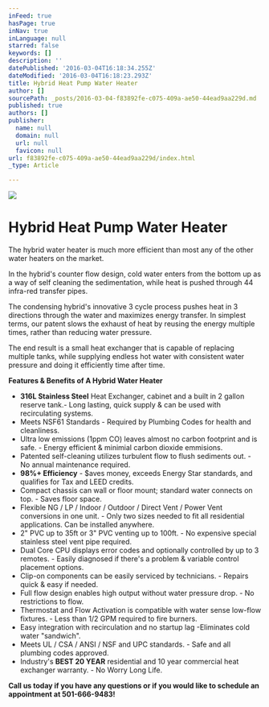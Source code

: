 ```yaml
---
inFeed: true
hasPage: true
inNav: true
inLanguage: null
starred: false
keywords: []
description: ''
datePublished: '2016-03-04T16:18:34.255Z'
dateModified: '2016-03-04T16:18:23.293Z'
title: Hybrid Heat Pump Water Heater
author: []
sourcePath: _posts/2016-03-04-f83892fe-c075-409a-ae50-44ead9aa229d.md
published: true
authors: []
publisher:
  name: null
  domain: null
  url: null
  favicon: null
url: f83892fe-c075-409a-ae50-44ead9aa229d/index.html
_type: Article

---
```

![](https://the-grid-user-content.s3-us-west-2.amazonaws.com/627b4643-0a88-40bf-bd23-04fc3d9bd3f4.jpg)

# Hybrid Heat Pump Water Heater

The hybrid water heater is much more efficient than most any of the other water heaters on the market.

In the hybrid's counter flow design, cold water enters from the bottom up as a way of self cleaning the sedimentation, while heat is pushed through 44 infra-red transfer pipes.

The condensing hybrid's innovative 3 cycle process pushes heat in 3 directions through the water and maximizes energy transfer. In simplest terms, our patent slows the exhaust of heat by reusing the energy multiple times, rather than reducing water pressure.

The end result is a small heat exchanger that is capable of replacing multiple tanks, while supplying endless hot water with consistent water pressure and doing it efficiently time after time.

**Features & Benefits of A Hybrid Water Heater**

* **316L Stainless Steel** Heat Exchanger, cabinet and a built in 2 gallon reserve tank.- Long lasting, quick supply & can be used with recirculating systems.
* Meets NSF61 Standards - Required by Plumbing Codes for health and cleanliness.
* Ultra low emissions (1ppm CO) leaves almost no carbon footprint and is safe. - Energy efficient & minimial carbon dioxide emmisions.
* Patented self-cleaning utilizes turbulent flow to flush sediments out. - No annual maintenance required.
* **98%+ Efficiency** - $aves money, exceeds Energy Star standards, and qualifies for Tax and LEED credits.
* Compact chassis can wall or floor mount; standard water connects on top. - Saves floor space.
* Flexible NG / LP / Indoor / Outdoor / Direct Vent / Power Vent conversions in one unit. - Only two sizes needed to fit all residential applications. Can be installed anywhere.
* 2" PVC up to 35ft or 3" PVC venting up to 100ft. - No expensive special stainless steel vent pipe required.
* Dual Core CPU displays error codes and optionally controlled by up to 3 remotes. - Easily diagnosed if there's a problem & variable control placement options.
* Clip-on components can be easily serviced by technicians. - Repairs quick & easy if needed.
* Full flow design enables high output without water pressure drop. - No restrictions to flow.
* Thermostat and Flow Activation is compatible with water sense low-flow fixtures. - Less than 1/2 GPM required to fire burners.
* Easy integration with recirculation and no startup lag -Eliminates cold water "sandwich".
* Meets UL / CSA / ANSI / NSF and UPC standards. - Safe and all plumbing codes approved.
* Industry's **BEST 20 YEAR** residential and 10 year commercial heat exchanger warranty. - No Worry Long Life.

**Call us today if you have any questions or if you would like to schedule an appointment at 501-666-9483!**